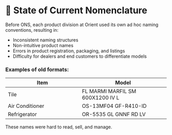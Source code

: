 # 🧾 State of Current Nomenclature

Before ONS, each product division at Orient used its own ad hoc naming conventions, resulting in:

* Inconsistent naming structures
* Non-intuitive product names
* Errors in product registration, packaging, and listings
* Difficulty for dealers and end customers to differentiate models

### Examples of old formats:

<table><thead><tr><th width="215.375">Item</th><th>Model</th></tr></thead><tbody><tr><td>Tile</td><td>FL MARMI MARFIL SM 600X1200 IV L</td></tr><tr><td>Air Conditioner</td><td>OS-13MF04 GF-R410-ID</td></tr><tr><td>Refrigerator</td><td>OR-5535 GL GNNF RD LV</td></tr></tbody></table>

These names were hard to read, sell, and manage.
